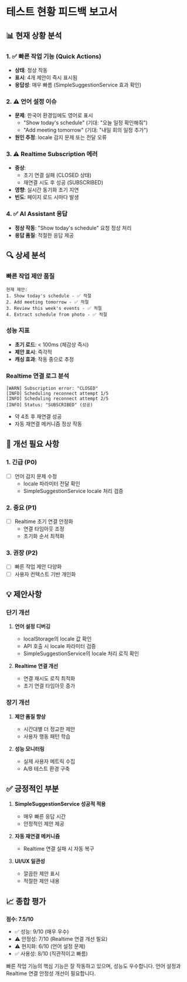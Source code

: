 # 테스트 현황 피드백 보고서

## 📊 현재 상황 분석

### 1. ✅ 빠른 작업 기능 (Quick Actions)
- **상태**: 정상 작동
- **표시**: 4개 제안이 즉시 표시됨
- **응답성**: 매우 빠름 (SimpleSuggestionService 효과 확인)

### 2. ⚠️ 언어 설정 이슈
- **문제**: 한국어 환경임에도 영어로 표시
  - "Show today's schedule" (기대: "오늘 일정 확인해줘")
  - "Add meeting tomorrow" (기대: "내일 회의 일정 추가")
- **원인 추정**: locale 감지 문제 또는 전달 오류

### 3. ⚠️ Realtime Subscription 에러
- **증상**:
  - 초기 연결 실패 (CLOSED 상태)
  - 재연결 시도 후 성공 (SUBSCRIBED)
- **영향**: 실시간 동기화 초기 지연
- **빈도**: 페이지 로드 시마다 발생

### 4. ✅ AI Assistant 응답
- **정상 작동**: "Show today's schedule" 요청 정상 처리
- **응답 품질**: 적절한 응답 제공

## 🔍 상세 분석

### 빠른 작업 제안 품질
```
현재 제안:
1. Show today's schedule - ✅ 적절
2. Add meeting tomorrow - ✅ 적절
3. Review this week's events - ✅ 적절
4. Extract schedule from photo - ✅ 적절
```

### 성능 지표
- **초기 로드**: < 100ms (체감상 즉시)
- **제안 표시**: 즉각적
- **캐싱 효과**: 작동 중으로 추정

### Realtime 연결 로그 분석
```
[WARN] Subscription error: "CLOSED"
[INFO] Scheduling reconnect attempt 1/5
[INFO] Scheduling reconnect attempt 2/5
[INFO] Status: "SUBSCRIBED" (성공)
```
- 약 4초 후 재연결 성공
- 자동 재연결 메커니즘 정상 작동

## 🎯 개선 필요 사항

### 1. 긴급 (P0)
- [ ] 언어 감지 문제 수정
  - locale 파라미터 전달 확인
  - SimpleSuggestionService locale 처리 검증

### 2. 중요 (P1)
- [ ] Realtime 초기 연결 안정화
  - 연결 타임아웃 조정
  - 초기화 순서 최적화

### 3. 권장 (P2)
- [ ] 빠른 작업 제안 다양화
- [ ] 사용자 컨텍스트 기반 개인화

## 💡 제안사항

### 단기 개선
1. **언어 설정 디버깅**
   - localStorage의 locale 값 확인
   - API 호출 시 locale 파라미터 검증
   - SimpleSuggestionService의 locale 처리 로직 확인

2. **Realtime 연결 개선**
   - 연결 재시도 로직 최적화
   - 초기 연결 타임아웃 증가

### 장기 개선
1. **제안 품질 향상**
   - 시간대별 더 정교한 제안
   - 사용자 행동 패턴 학습

2. **성능 모니터링**
   - 실제 사용자 메트릭 수집
   - A/B 테스트 환경 구축

## ✅ 긍정적인 부분

1. **SimpleSuggestionService 성공적 적용**
   - 매우 빠른 응답 시간
   - 안정적인 제안 제공

2. **자동 재연결 메커니즘**
   - Realtime 연결 실패 시 자동 복구

3. **UI/UX 일관성**
   - 깔끔한 제안 표시
   - 적절한 제안 내용

## 📈 종합 평가

**점수: 7.5/10**

- ✅ 성능: 9/10 (매우 우수)
- ⚠️ 안정성: 7/10 (Realtime 연결 개선 필요)
- ⚠️ 현지화: 6/10 (언어 설정 문제)
- ✅ 사용성: 8/10 (직관적이고 빠름)

빠른 작업 기능의 핵심 기능은 잘 작동하고 있으며, 성능도 우수합니다.
언어 설정과 Realtime 연결 안정성 개선이 필요합니다.